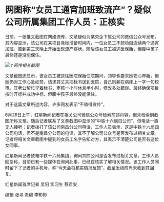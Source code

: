 

# 网图称“女员工通宵加班致流产”？疑似公司所属集团工作人员：正核实

日前，一张推文截图在网络流传，文章疑似为某央企下属公司的微信公众号发布，其内容显示，该公司在某项目竞标准备时间内，一位女员工不顾劝阻连续两个通宵加班，直到第三天晚上开始出现流产症状。随后该女员工被送医保胎，但腹中孩子最终还是没能保住。

![](https://inews.gtimg.com/om_bt/OH1N9jjtmxFXWrbOCzRZmpIQUjfYHNgwcqW22vywEia_IAA/1000)_↑网传相关截图_

文章截图还显示，该女员工被送往医院保胎住院期间，领导也要求她安心养胎，但她仍对工作心急如焚，请求其丈夫把标书送到医院，自己则躺在病床上一字一句校审。其老公帮忙举着标书，审核一小时休息半小时，修改多处错误。最终确保项目按时开标并成功中标，但腹中孩子最终没能保住。

对于这篇文章所述内容，许多网友表示“不值得宣传”。

6月28日上午，红星新闻记者在相关公司微信公众号检索前述内容，但未检索到截图所称文章。随后记者联系了文章截图中显示的“中铁十六局四公司”，但电话一直无人接听；记者拨打了该公司南昌分公司电话，工作人员表示，这是中铁十六局四公司电话，但不是南昌分公司的电话，其不了解公司公众号是否发布过相关文章。记者将相关文章截图中提到的女员工名字告知对方，其表示不清楚公司是否有这位女同事。

红星新闻记者致电中铁十六局集团，询问其四公司是否发布过相关文章，工作人员回复称，目前已有一些媒体在询问此事，已经在核实了解相关情况。该工作人员同时留下了记者的手机号，称“今天会将核实情况反馈”，截至发稿前尚未收到其回复。

红星新闻首席记者 吴阳 实习生 蔡君安

编辑 张寻 责编 李彬彬

